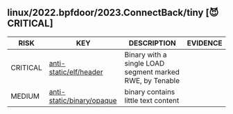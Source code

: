 ## linux/2022.bpfdoor/2023.ConnectBack/tiny [😈 CRITICAL]

|   RISK   |                                                                  KEY                                                                   |                       DESCRIPTION                        | EVIDENCE |
|----------|----------------------------------------------------------------------------------------------------------------------------------------|----------------------------------------------------------|----------|
| CRITICAL | [anti-static/elf/header](https://github.com/chainguard-dev/malcontent/blob/main/rules/anti-static/elf/header.yara#single_load_rwe)     | Binary with a single LOAD segment marked RWE, by Tenable |          |
| MEDIUM   | [anti-static/binary/opaque](https://github.com/chainguard-dev/malcontent/blob/main/rules/anti-static/binary/opaque.yara#opaque_binary) | binary contains little text content                      |          |

